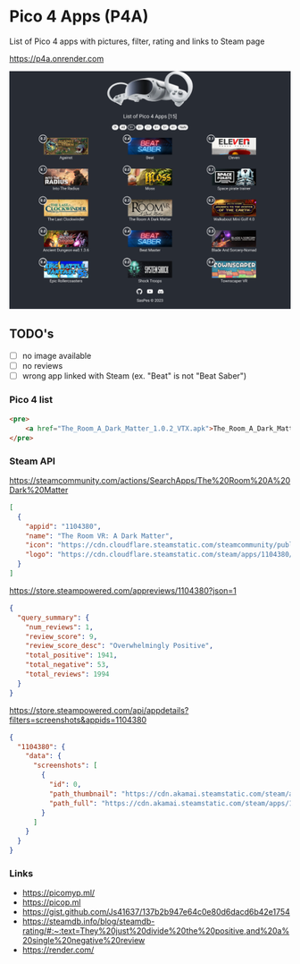 # Pico 4 Apps (P4A)

List of Pico 4 apps with pictures, filter, rating and links to Steam page  

https://p4a.onrender.com

![pico4](./src/img/ss.png "Pico 4")

## TODO's
- [ ] no image available
- [ ] no reviews
- [ ] wrong app linked with Steam (ex. "Beat" is not "Beat Saber")

### Pico 4 list
```html
<pre>
    <a href="The_Room_A_Dark_Matter_1.0.2_VTX.apk">The_Room_A_Dark_Matter_1.0.2_VTX.apk</a>
</pre>
```

### Steam API
https://steamcommunity.com/actions/SearchApps/The%20Room%20A%20Dark%20Matter
```json
[
  {
    "appid": "1104380",
    "name": "The Room VR: A Dark Matter",
    "icon": "https://cdn.cloudflare.steamstatic.com/steamcommunity/public/images/apps/1104380/634cce4f22856ec19c752346b68052a398ed81b5.jpg",
    "logo": "https://cdn.cloudflare.steamstatic.com/steam/apps/1104380/capsule_184x69.jpg?t=1646758373"
  }
]
```
https://store.steampowered.com/appreviews/1104380?json=1
```json
{
  "query_summary": {
    "num_reviews": 1,
    "review_score": 9,
    "review_score_desc": "Overwhelmingly Positive",
    "total_positive": 1941,
    "total_negative": 53,
    "total_reviews": 1994
  }
}
```
https://store.steampowered.com/api/appdetails?filters=screenshots&appids=1104380
```json
{
  "1104380": {
    "data": {
      "screenshots": [
        {
          "id": 0,
          "path_thumbnail": "https://cdn.akamai.steamstatic.com/steam/apps/1104380/ss_da44890033fe83bc27351b94ed8e795a2711719e.600x338.jpg?t=1646758373",
          "path_full": "https://cdn.akamai.steamstatic.com/steam/apps/1104380/ss_da44890033fe83bc27351b94ed8e795a2711719e.1920x1080.jpg?t=1646758373"
        }
      ]
    }
  }
}
```

### Links
- https://picomyp.ml/
- https://picop.ml
- https://gist.github.com/Js41637/137b2b947e64c0e80d6dacd6b42e1754
- https://steamdb.info/blog/steamdb-rating/#:~:text=They%20just%20divide%20the%20positive,and%20a%20single%20negative%20review
- https://render.com/